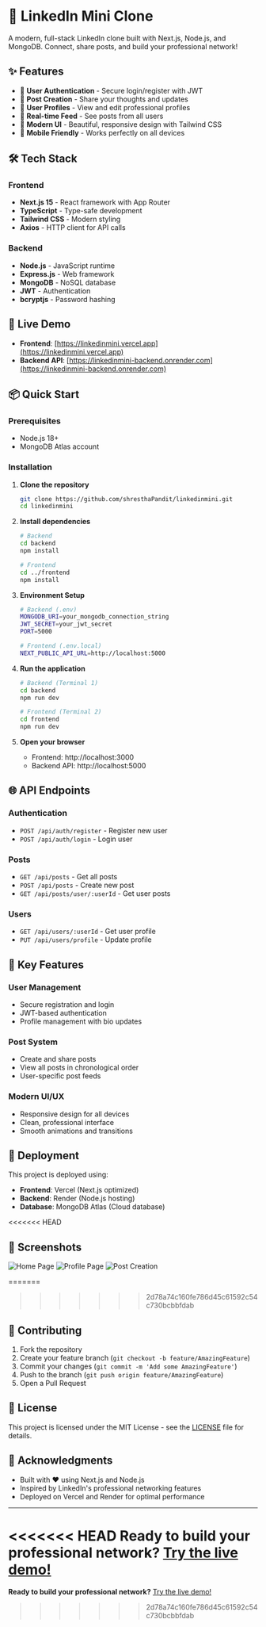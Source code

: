 # 🚀 LinkedIn Mini Clone

A modern, full-stack LinkedIn clone built with Next.js, Node.js, and MongoDB. Connect, share posts, and build your professional network!

## ✨ Features

- 🔐 **User Authentication** - Secure login/register with JWT
- 📝 **Post Creation** - Share your thoughts and updates
- 👥 **User Profiles** - View and edit professional profiles
- 💬 **Real-time Feed** - See posts from all users
- 🎨 **Modern UI** - Beautiful, responsive design with Tailwind CSS
- 📱 **Mobile Friendly** - Works perfectly on all devices

## 🛠️ Tech Stack

### Frontend
- **Next.js 15** - React framework with App Router
- **TypeScript** - Type-safe development
- **Tailwind CSS** - Modern styling
- **Axios** - HTTP client for API calls

### Backend
- **Node.js** - JavaScript runtime
- **Express.js** - Web framework
- **MongoDB** - NoSQL database
- **JWT** - Authentication
- **bcryptjs** - Password hashing

## 🚀 Live Demo

- **Frontend**: [https://linkedinmini.vercel.app](https://linkedinmini.vercel.app)
- **Backend API**: [https://linkedinmini-backend.onrender.com](https://linkedinmini-backend.onrender.com)

## 📦 Quick Start

### Prerequisites
- Node.js 18+
- MongoDB Atlas account

### Installation

1. **Clone the repository**
   ```bash
   git clone https://github.com/shresthaPandit/linkedinmini.git
   cd linkedinmini
   ```

2. **Install dependencies**
   ```bash
   # Backend
   cd backend
   npm install
   
   # Frontend
   cd ../frontend
   npm install
   ```

3. **Environment Setup**
   ```bash
   # Backend (.env)
   MONGODB_URI=your_mongodb_connection_string
   JWT_SECRET=your_jwt_secret
   PORT=5000
   
   # Frontend (.env.local)
   NEXT_PUBLIC_API_URL=http://localhost:5000
   ```

4. **Run the application**
   ```bash
   # Backend (Terminal 1)
   cd backend
   npm run dev
   
   # Frontend (Terminal 2)
   cd frontend
   npm run dev
   ```

5. **Open your browser**
   - Frontend: http://localhost:3000
   - Backend API: http://localhost:5000

## 🌐 API Endpoints

### Authentication
- `POST /api/auth/register` - Register new user
- `POST /api/auth/login` - Login user

### Posts
- `GET /api/posts` - Get all posts
- `POST /api/posts` - Create new post
- `GET /api/posts/user/:userId` - Get user posts

### Users
- `GET /api/users/:userId` - Get user profile
- `PUT /api/users/profile` - Update profile

## 🎯 Key Features

### User Management
- Secure registration and login
- JWT-based authentication
- Profile management with bio updates

### Post System
- Create and share posts
- View all posts in chronological order
- User-specific post feeds

### Modern UI/UX
- Responsive design for all devices
- Clean, professional interface
- Smooth animations and transitions

## 🚀 Deployment

This project is deployed using:
- **Frontend**: Vercel (Next.js optimized)
- **Backend**: Render (Node.js hosting)
- **Database**: MongoDB Atlas (Cloud database)

<<<<<<< HEAD
## 📱 Screenshots

![Home Page](https://via.placeholder.com/800x400/3B82F6/FFFFFF?text=LinkedIn+Mini+Home)
![Profile Page](https://via.placeholder.com/800x400/10B981/FFFFFF?text=User+Profile)
![Post Creation](https://via.placeholder.com/800x400/F59E0B/FFFFFF?text=Create+Post)

=======

>>>>>>> 2d78a74c160fe786d45c61592c54c730bcbbfdab
## 🤝 Contributing

1. Fork the repository
2. Create your feature branch (`git checkout -b feature/AmazingFeature`)
3. Commit your changes (`git commit -m 'Add some AmazingFeature'`)
4. Push to the branch (`git push origin feature/AmazingFeature`)
5. Open a Pull Request

## 📄 License

This project is licensed under the MIT License - see the [LICENSE](LICENSE) file for details.

## 🙏 Acknowledgments

- Built with ❤️ using Next.js and Node.js
- Inspired by LinkedIn's professional networking features
- Deployed on Vercel and Render for optimal performance

---

<<<<<<< HEAD
**Ready to build your professional network?** [Try the live demo!](https://linkedinmini.vercel.app) 
=======
**Ready to build your professional network?** [Try the live demo!](https://linkedinmini.vercel.app)
>>>>>>> 2d78a74c160fe786d45c61592c54c730bcbbfdab
